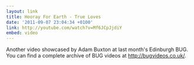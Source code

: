 ```yaml
---
layout: link
title: Hooray For Earth - True Loves
date: '2011-09-07 23:04:34 +0100'
link: http://youtube.com/watch?v=Mf6JCpJjdiY
embed: video
---
```

Another video showcased by Adam Buxton at last month's Edinburgh BUG. You can find a complete archive of BUG videos at <http://bugvideos.co.uk/>.
